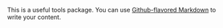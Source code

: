 This is a useful tools package. You can use
[Github-flavored Markdown](https://guides.github.com/features/mastering-markdown/)
to write your content.